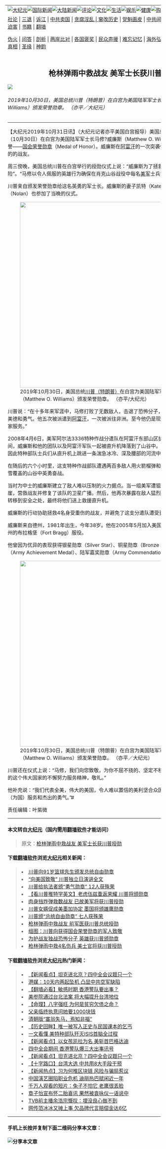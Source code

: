 <a name="1" id="1" target="_blank"></a><span id="1"></span>
<table border="0"><tr><td colspan="2" VALIGN=TOP><a href="https://github.com/pnejs292/djy/blob/master/gb/nsc413.md#1"><img src="https://raw.githubusercontent.com/pnejs292/www/master/t/djy/1.jpg" title="大纪元"></a><a href="https://github.com/pnejs292/djy/blob/master/gb/n24hr.md#1"><img src="https://raw.githubusercontent.com/pnejs292/www/master/t/djy/3.jpg" title="国际新闻"></a><a href="https://github.com/pnejs292/djy/blob/master/gb/nsc413.md#1"><img src="https://raw.githubusercontent.com/pnejs292/www/master/t/djy/4.jpg" title="大陆新闻"></a><a href="https://github.com/pnejs292/djy/blob/master/gb/news392.md#1"><img src="https://raw.githubusercontent.com/pnejs292/www/master/t/djy/5.jpg" title="评论"></a><a href="https://github.com/pnejs292/djy/blob/master/gb/news2007.md#1"><img src="https://raw.githubusercontent.com/pnejs292/www/master/t/djy/6.jpg" title="文化"></a><a href="https://github.com/pnejs292/djy/blob/master/gb/news2008.md#1"><img src="https://raw.githubusercontent.com/pnejs292/www/master/t/djy/7.jpg" title="生活"></a><a href="https://github.com/pnejs292/djy/blob/master/gb/ncyule.md#1"><img src="https://raw.githubusercontent.com/pnejs292/www/master/t/djy/8.jpg" title="娱乐"></a><a href="https://github.com/pnejs292/djy/blob/master/gb/nsc1002.md#1"><img src="https://raw.githubusercontent.com/pnejs292/www/master/t/djy/9.jpg" title="健康"><a href="https://www.youlucky.com"><img src="https://raw.githubusercontent.com/pnejs292/www/master/t/djy/10.jpg" title="购物"></a><a href="https://www.supportepoch.org/donation?utm_medium=epochtimes&utm_source=referral&utm_campaign=donate_button_djyhomepage"><img src="https://raw.githubusercontent.com/pnejs292/www/master/t/djy/12.jpg" title="捐款"></a></td></tr>
<tr><td colspan="2" VALIGN=TOP><a target="_blank" href="https://github.com/pnejs292/djy/blob/master/gb/9p.md#1">社论</a> | <a target="_blank" href="https://github.com/pnejs292/djy/blob/master/gb/nf5657.md#1">三退</a> | <a target="_blank" href="https://github.com/pnejs292/djy/blob/master/gb/nf6123.md#1">诉江</a> | <a target="_blank" href="https://github.com/pnejs292/djy/blob/master/gb/nf1176117.md#1">中共卖国</a> | <a target="_blank" href="https://github.com/pnejs292/djy/blob/master/gb/nf5773.md#1">贪腐淫乱 | <a target="_blank" href="https://github.com/pnejs292/djy/blob/master/gb/nf1176115.md#1">窜改历史</a> | <a target="_blank" href="https://github.com/pnejs292/djy/blob/master/gb/nf1176107.md#1">党魁画皮</a> | <a target="_blank" href="https://github.com/pnejs292/djy/blob/master/gb/nf1320400.md#1">中共间谍</a> | <a target="_blank" href="https://github.com/pnejs292/djy/blob/master/gb/nf1176114.md#1">破坏传统</a> | <a target="_blank" href="https://github.com/pnejs292/djy/blob/master/gb/nf5287.md#1">恶贯满盈</a> | <a target="_blank" href="https://github.com/pnejs292/djy/blob/master/gb/ncid278.md#1">人权</a> | <a target="_blank" href="https://github.com/pnejs292/djy/blob/master/gb/nf1176111.md#1">迫害</a> | <a target="_blank" href="https://github.com/pnejs292/djy/blob/master/gb/nf1235328.md#1">书籍</a> | <a target="_blank" href="https://github.com/pnejs292/www/blob/master/README.md?zsrh#1">翻墙</a></p><p><a target="_blank" href="https://github.com/pnejs292/djy/blob/master/gb/nf5562.md#1">伪火</a> | <a target="_blank" href="https://github.com/pnejs292/djy/blob/master/gb/nf4378.md#1">问答</a> | <a target="_blank" href="https://github.com/pnejs292/djy/blob/master/gb/nf5792.md#1">剖析</a> | <a target="_blank" href="https://github.com/pnejs292/djy/blob/master/gb/nf5735.md#1">两岸比对</a> | <a target="_blank" href="https://github.com/pnejs292/djy/blob/master/gb/nf6119.md#1">各国褒奖</a> | <a target="_blank" href="https://github.com/pnejs292/djy/blob/master/gb/nf6120.md#1">民众声援</a> | <a target="_blank" href="https://github.com/pnejs292/djy/blob/master/gb/nf1188594.md#1">难忘记忆</a> | <a target="_blank" href="https://github.com/pnejs292/djy/blob/master/gb/nf3180.md#1">海外弘传</a> | <a target="_blank" href="https://github.com/pnejs292/djy/blob/master/gb/nf5410.md#1">万人上访</a> | <a target="_blank" href="https://github.com/pnejs292/ntdtv/blob/master/gb/prog1530_1.md#1">和平抗议</a> | <a target="_blank" href="https://github.com/pnejs292/djy/blob/master/gb/nf4386.md#1">支持</a> | <a target="_blank" href="https://github.com/pnejs292/djy/blob/master/gb/nf4389.md#1">真相</a> | <a target="_blank" href="https://github.com/pnejs292/djy/blob/master/gb/nf5790.md#1">圣缘</a> | <a target="_blank" href="https://github.com/pnejs292/djy/blob/master/gb/nf4786.md#1">神韵</a></td></tr>
<tr><td VALIGN=TOP width="626"><h2 align=center>枪林弹雨中救战友 美军士长获川普授勋</h2>
<img src="http://i.epochtimes.com/assets/uploads/2019/10/15d2985d3c555b14_ttl7dayAwQ_01-600x400.jpg" />
<h6>2019年10月30日，美国总统川普（特朗普）在白宫为美国陆军军士长威廉斯（Matthew O. Williams）颁发荣誉勋章。 （亦平／大纪元）
</h6>
<hr>
<p>【大纪元2019年10月31日讯】（大纪元记者亦平美国白宫报导）美国总统<a href="https://github.com/pnejs292/djy/blob/master/gb/tag/%E5%B7%9D%E6%99%AE%EF%BC%88%E7%89%B9%E6%9C%97%E6%99%AE%EF%BC%89.md">川普（特朗普）</a>周三（10月30日）在白宫为美国陆军军士长马修?威廉斯（Matthew O. Williams）颁发<a href="https://github.com/pnejs292/djy/blob/master/gb/tag/%E7%BE%8E%E5%86%9B.md">美军</a>最高荣誉——<a href="https://github.com/pnejs292/djy/blob/master/gb/tag/%E5%9B%BD%E4%BC%9A%E8%8D%A3%E8%AA%89%E5%8B%8B%E7%AB%A0.md">国会荣誉勋章</a>（Medal of Honor）。威廉斯在<a href="https://github.com/pnejs292/djy/blob/master/gb/tag/%E9%98%BF%E5%AF%8C%E6%B1%97.md">阿富汗</a>的一次突袭任务中拯救了4名身受重伤的的战友。</p>
<p>周三傍晚，美国总统川普在白宫举行的授勋仪式上说：“威廉斯为了拯救战友而冒着巨大的生命危险”。“马修以令人佩服的英雄行为确保在肖克山谷战役中每名<a href="https://github.com/pnejs292/djy/blob/master/gb/tag/%E7%BE%8E%E5%86%9B.md">美军</a>士兵安全。”他补充说。</p>
<p>川普亲自颁发荣誉勋章给这名英勇的军士长。威廉斯的妻子凯特（Kate）和他们的两岁儿子诺兰（Nolan）也参加了当晚的仪式。</p>
<figure id="attachment_11624198" style="width: 600px" class="wp-caption aligncenter"><a href="http://i.epochtimes.com/assets/uploads/2019/10/15d2985e73b50ff4_ttl7dayA3b_03.jpg"><img class="size-large wp-image-11624198" src="http://i.epochtimes.com/assets/uploads/2019/10/15d2985e73b50ff4_ttl7dayA3b_03-600x403.jpg" alt="" width="600" b="403" /></a><figcaption class="wp-caption-text">2019年10月30日，美国总统<a href="https://github.com/pnejs292/djy/blob/master/gb/tag/%E5%B7%9D%E6%99%AE%EF%BC%88%E7%89%B9%E6%9C%97%E6%99%AE%EF%BC%89.md">川普（特朗普）</a>在白宫为美国陆军军士长威廉斯（Matthew O. Williams）颁发荣誉勋章。 （亦平/大纪元）</figcaption></figure>
<p>川普说：“在十多年来军涯中，马修打败了无数敌人，击退了恐怖分子，并充分展现出美国勇士的美德和勇气。他五次被派遣到<a href="https://github.com/pnejs292/djy/blob/master/gb/tag/%E9%98%BF%E5%AF%8C%E6%B1%97.md">阿富汗</a>，一次被派往非洲。至今他仍是现役军人，继续为我们的国家服务。”</p>
<p>2008年4月6日，美军阿尔法3336特种作战分遣队在阿富汗东部山区执行突袭任务。在突袭期间，威廉斯和他的团队以及阿富汗军队一起被直升机降落到了山谷中。但地形令飞机难以着陆，因此特种部队士兵们从直升机上跳进一条湍急冰冷、深及腰部的河流中，再爬上山去进行战斗。</p>
<p>在随后的六个小时里，这支特种作战部队遭遇两百多敌人用火箭榴弹和机关枪的攻击，他们在冰雪覆盖的山谷中英勇奋战。</p>
<p>当时为中士的威廉斯建立了敌人难以压制的火力据点。当一组美军遭狙击手射伤时，他爬上悬崖，营救战友并修复了该队的卫星广播。然后，他再次暴露在敌人猛烈的炮火之下，将数名伤员转移到安全之处，最终将他们送上救援直升机。</p>
<p>威廉斯的行动协助拯救4名身受重伤的战友，并避免了这支分遣队遭受更多伤亡。</p>
<p>威廉斯来自德州，1981年出生，今年38岁。他在2005年5月加入美国陆军，目前在北卡罗来纳州的布拉格堡（Fort Bragg）服役。</p>
<p>他曾因为优异的表现获得银星勋章（Silver Star）、铜星勋章（Bronze Star）、陆军成就勋章（Army Achievement Medal）、陆军嘉奖勋章（Army Commendation Medal）等多项殊荣。</p>
<figure id="attachment_11624199" style="width: 600px" class="wp-caption aligncenter"><a href="http://i.epochtimes.com/assets/uploads/2019/10/15d2985de0ce0538_ttl7dayDbs_02.jpg"><img class="size-large wp-image-11624199" src="http://i.epochtimes.com/assets/uploads/2019/10/15d2985de0ce0538_ttl7dayDbs_02-600x445.jpg" alt="" width="600" b="445" /></a><figcaption class="wp-caption-text">2019年10月30日，美国总统川普（特朗普）在白宫为美国陆军军士长威廉斯（Matthew O. Williams）颁发荣誉勋章。 （亦平／大纪元）</figcaption></figure>
<p>川普还在仪式上说：“马修，我们向您致敬，为你不屈不挠的、坚定不移的决心以及对我们都热爱的这个伟大国家的不懈努力服务精神，敬礼。”</p>
<p>他补充说：“我们代表全美，伟大的美国，令人难以置信的美利坚合众国，我们永远感谢您一生（为国）服务和杰出的勇气。”#</p>
<p>责任编辑：叶紫微</p>
<hr>

#### 本文转自<a href="http://www.epochtimes.com">大纪元</a>（国内需用<a href="https://git.io/JesJV">翻墙软件</a>才能访问）
> 原文：<a href="http://www.epochtimes.com/gb/19/10/31/n11624184.htm">枪林弹雨中救战友 美军士长获川普授勋</a>
#### 下载<a href="https://git.io/JesJV">翻墙软件</a>浏览<a href="http://www.epochtimes.com">大纪元</a>相关新闻：
> <li><a href="http://www.epochtimes.com/gb/19/8/22/n11471570.htm">川普向91岁篮球先生颁发总统自由勋章</a></li>
> <li><a href="http://www.epochtimes.com/gb/19/7/12/n11379885.htm">“向美国致敬” 川普独立日演讲全文</a></li>
> <li><a href="http://www.epochtimes.com/gb/19/5/23/n11273924.htm">川普给执法者颁“勇气勋章” 12人获殊荣</a></li>
> <li><a href="http://www.epochtimes.com/gb/19/4/22/n11205486.htm">【看川普推特学英文】老虎伍兹重返荣耀 川普将颁勋章</a></li>
> <li><a href="http://www.epochtimes.com/gb/19/3/14/n11112587.htm">肉身挡炸弹救数战友 已故美军将获川普授勋</a></li>
> <li><a href="http://www.epochtimes.com/gb/18/11/28/n10878129.htm">川普女婿促成美墨加协定 墨国将颁雄鹰勋章</a></li>
> <li><a href="http://www.epochtimes.com/gb/18/11/17/n10857652.htm">川普颁“总统自由勋章” 七人获殊荣</a></li>
> <li><a href="http://www.epochtimes.com/gb/18/10/1/n10754590.htm">枪林弹雨中救战友 前军医获川普总统授勋</a></li>
> <li><a href="http://www.epochtimes.com/gb/18/9/13/n10710482.htm">组图：川普向获得国会荣誉勋章的军人致敬</a></li>
> <li><a href="http://www.epochtimes.com/gb/18/8/22/n10658512.htm">为护战友独战恐怖分子 英雄获川普颁勋章</a></li>
> <li><a href="https://github.com/pnejs292/djy/blob/master/gb/19/10/11/n11582068.md">枪林弹雨中救4名伤兵 美士官将获川普授勋</a></li>

#### 下载<a href="https://git.io/JesJV">翻墙软件</a>浏览<a href="http://www.epochtimes.com">大纪元</a>热门新闻：
> <li><a href="http://www.epochtimes.com/gb/19/10/30/n11623071.htm">【新闻看点】坦克进北京？四中全会议题只一个</a></li>
> <li><a href="http://www.epochtimes.com/gb/19/10/30/n11621845.htm">港媒：10天内两起坠机 凸显中共空军缺陷</a></li>
> <li><a href="http://www.epochtimes.com/gb/19/10/30/n11621166.htm">【翻墙必看】敏感时期 香港警队要出事？</a></li>
> <li><a href="http://www.epochtimes.com/gb/19/10/30/n11621924.htm">美参院通过台北法案 将大幅提升台湾地位</a></li>
> <li><a href="http://www.epochtimes.com/gb/19/10/14/n11587969.htm">【命理】八字强旺 为何是贫穷欠债之命？</a></li>
> <li><a href="http://www.epochtimes.com/gb/19/10/24/n11610224.htm">父亲临终执意问她要1000块钱</a></li>
> <li><a href="http://www.epochtimes.com/gb/19/10/17/n11595311.htm">清朝版“塞翁失马，焉知非福”</a></li>
> <li><a href="http://www.epochtimes.com/gb/19/10/18/n11596909.htm">【历史回眸】唯一被写入正史与民国课本的乞丐</a></li>
> <li><a href="http://www.epochtimes.com/gb/19/10/28/n11618547.htm">一文看懂 美特种部队歼灭ISIS首脑全过程</a></li>
> <li><a href="http://www.epochtimes.com/gb/19/10/29/n11620538.htm">【新闻看点】以女孩凯拉为名 美斩首巴格达迪</a></li>
> <li><a href="http://www.epochtimes.com/gb/19/10/29/n11620743.htm">四中全会期间 香港警队爆三大出事讯号</a></li>
> <li><a href="http://www.epochtimes.com/gb/19/10/30/n11623071.htm">【新闻看点】坦克进北京？四中全会议题只一个</a></li>
> <li><a href="http://www.epochtimes.com/gb/19/10/28/n11616555.htm">【十字路口】台湾大选 中共用8大手段干预</a></li>
> <li><a href="http://www.epochtimes.com/gb/19/10/30/n11622918.htm">【新闻热点】习为何推区块链 风险与骗局惹议</a></li>
> <li><a href="http://www.epochtimes.com/gb/19/10/29/n11620906.htm">中国演艺圈陷职业危机 迪丽热巴赋闲近一年</a></li>
> <li><a href="http://www.epochtimes.com/gb/19/10/28/n11616876.htm">千万人观看的短片：兔子不怕它 老鹰很丢脸</a></li>
> <li><a href="http://www.epochtimes.com/gb/19/10/28/n11618068.htm">章子怡宣布怀二胎喜讯 果然被袁咏仪一语说中</a></li>
> <li><a href="http://www.epochtimes.com/gb/19/10/28/n11618355.htm">TVB前主播余浩宗慨叹：埋没良心做不到</a></li>
> <li><a href="http://www.epochtimes.com/gb/19/10/29/n11620532.htm">网传范冰冰又摊上事 欠品牌代言赔偿金达6亿</a></li>
<hr>

#### 手机上长按并复制下面二维码分享本文章：<br><br><img src="http://www.hehaibao.com/qr/index.php?m=1&e=L&p=10&t=&d=https://github.com/pnejs292/djy/blob/master/gb/19/10/31/n11624184.md%231" title="分享本文章"></td><td VALIGN=TOP><a href="https://github.com/pnejs292/djy/blob/master/gb/16/1/21/n4622075.md?dfh#1" target="_blank"><img src="https://raw.githubusercontent.com/pnejs292/djy/master/gb/300/wei-f1.jpg" title="中共的伪火骗局"  alt="中共的伪火骗局"></a><br><a href="https://github.com/pnejs292/www/blob/master/README.md?dfh#9" target="_blank"><img src="https://raw.githubusercontent.com/pnejs292/djy/master/gb/300/yong-h.jpg" title="永恒的见证"  alt="永恒的见证"></a><br><a href="https://github.com/pnejs292/djy/blob/master/gb/13/9/29/n3974789.md?dfh#1" target="_blank"><img src="https://raw.githubusercontent.com/pnejs292/djy/master/gb/300/shang-lnz.jpg" title="善良女子被中共投男牢"  alt="善良女子被中共投男牢"></a><br><a href="https://github.com/pnejs292/djy/blob/master/gb/16/3/16/n4663449.md?dfh#1" target="_blank"><img src="https://raw.githubusercontent.com/pnejs292/djy/master/gb/300/huo-z3.jpg" title="警卫目击活摘器官"  alt="警卫目击活摘器官"></a><br><a href="https://github.com/pnejs292/djy/blob/master/gb/16/8/7/n8177641.md?dfh#1" target="_blank"><img src="https://raw.githubusercontent.com/pnejs292/djy/master/gb/300/huo-z4.jpg" title="证人描述活摘恐怖"  alt="证人描述活摘恐怖"></a><br><a href="https://github.com/pnejs292/djy/blob/master/gb/10/4/19/n2881569.md?dfh#1" target="_blank"><img src="https://raw.githubusercontent.com/pnejs292/djy/master/gb/300/huo-z1.jpg" title="揭开活摘器官黑幕"  alt="揭开活摘器官黑幕"></a><br><a href="https://github.com/pnejs292/djy/blob/master/gb/10/11/7/n3077476.md?dfh#1" target="_blank"><img src="https://raw.githubusercontent.com/pnejs292/djy/master/gb/300/ma-ks.jpg" title="马克思的成魔之路"  alt="马克思的成魔之路"></a><br><a href="https://github.com/pnejs292/djy/blob/master/gb/14/6/9/n4173977.md?dfh#1" target="_blank"><img src="https://raw.githubusercontent.com/pnejs292/djy/master/gb/300/chang-zs.jpg" title="藏字石 蕴天机"  alt="藏字石 蕴天机"></a><br><a href="https://github.com/pnejs292/djy/blob/master/gb/18/5/10/n10381511.md?dfh#1" target="_blank"><img src="https://raw.githubusercontent.com/pnejs292/djy/master/gb/300/st1.jpg" title="关注3亿人三退"  alt="关注3亿人三退"></a><br><a href="https://github.com/pnejs292/djy/blob/master/gb/18/3/21/n10237682.md?dfh#1" target="_blank"><img src="https://raw.githubusercontent.com/pnejs292/djy/master/gb/300/jie-t.jpg" title="解体中共复兴中华"  alt="解体中共复兴中华"></a><br><a href="https://github.com/pnejs292/djy/blob/master/gb/9/2/9/n2422991.md?dfh#1" target="_blank"><img src="https://raw.githubusercontent.com/pnejs292/djy/master/gb/300/gao-zs.jpg" title="中共迫害良心律师"  alt="中共迫害良心律师"></a><br><a href="https://github.com/pnejs292/djy/blob/master/gb/18/12/9/n10900044.md?dfh#1" target="_blank"><img src="https://raw.githubusercontent.com/pnejs292/djy/master/gb/300/sj1.jpg" title="303万人举报江泽民"  alt="303万人举报江泽民"></a><br><a href="https://github.com/pnejs292/djy/blob/master/gb/18/8/28/n10672014.md?dfh#1" target="_blank"><img src="https://raw.githubusercontent.com/pnejs292/djy/master/gb/300/sj2.jpg" title="这些官员为何起诉江泽民"  alt="这些官员为何起诉江泽民"></a><br><a href="https://github.com/pnejs292/djy/blob/master/gb/8/12/18/n2367165.md?dfh#1" target="_blank"><img src="https://raw.githubusercontent.com/pnejs292/djy/master/gb/300/liangan.jpg" title="海峡两岸的强烈对比"  alt="海峡两岸的强烈对比"></a><br><a href="https://github.com/pnejs292/djy/blob/master/gb/15/5/5/n4427238.md?dfh#1" target="_blank"><img src="https://raw.githubusercontent.com/pnejs292/djy/master/gb/300/jia-ndzl.jpg" title="加拿大总理的贺信"  alt="加拿大总理的贺信"></a><br><a href="https://github.com/pnejs292/djy/blob/master/gb/11/6/17/n3289382.md?dfh#1" target="_blank"><img src="https://raw.githubusercontent.com/pnejs292/djy/master/gb/300/xiao-wd.jpg" title="探寻真相兼听则明"  alt="探寻真相兼听则明"></a><br><a href="https://github.com/pnejs292/djy/blob/master/gb/18/10/27/n10812623.md?dfh#1" target="_blank"><img src="https://raw.githubusercontent.com/pnejs292/djy/master/gb/300/yindu.jpg" title="印度媒体报道东方"  alt="印度媒体报道东方"></a><br><a href="https://github.com/pnejs292/djy/blob/master/gb/18/6/9/n10469652.md?dfh#1" target="_blank"><img src="https://raw.githubusercontent.com/pnejs292/djy/master/gb/300/xie-j.jpg" title="不一样的海外校园"  alt="不一样的海外校园"></a><br><a href="https://github.com/pnejs292/djy/blob/master/gb/7/4/5/n1669415.md?dfh#1" target="_blank"><img src="https://raw.githubusercontent.com/pnejs292/djy/master/gb/300/li-up.jpg" title="从大师到徒弟的传奇"  alt="从大师到徒弟的传奇"></a><br><a href="https://github.com/pnejs292/djy/blob/master/gb/17/5/26/n9191512.md?dfh#1" target="_blank"><img src="https://raw.githubusercontent.com/pnejs292/djy/master/gb/300/zfl2.jpg" title="亿万人与东方一本奇书"  alt="亿万人与东方一本奇书"></a><br><a href="https://github.com/pnejs292/djy/blob/master/gb/13/11/27/n4020290.md?dfh#1" target="_blank"><img src="https://raw.githubusercontent.com/pnejs292/djy/master/gb/300/zhen-h.jpg" title="大陆见不到的震撼场面"  alt="大陆见不到的震撼场面"></a><br><a href="https://github.com/pnejs292/djy/blob/master/gb/15/7/17/n4482910.md?dfh#1" target="_blank"><img src="https://raw.githubusercontent.com/pnejs292/djy/master/gb/300/dalu-sk.jpg" title="人心向善 大陆当初盛况"  alt="人心向善 大陆当初盛况"></a><br><a href="https://github.com/pnejs292/djy/blob/master/gb/9/10/15/n2689419.md?dfh#1" target="_blank"><img src="https://raw.githubusercontent.com/pnejs292/djy/master/gb/300/zfl1.jpg" title="追寻真理 这书讲什么"  alt="追寻真理 这书讲什么"></a><br><a href="https://github.com/pnejs292/www/blob/master/README.md?dfh#1" target="_blank"><img src="https://raw.githubusercontent.com/pnejs292/djy/master/gb/300/fq1.jpg" title="下载免费翻墙软件"  alt="下载免费翻墙软件"></a><br></td></tr></table>
